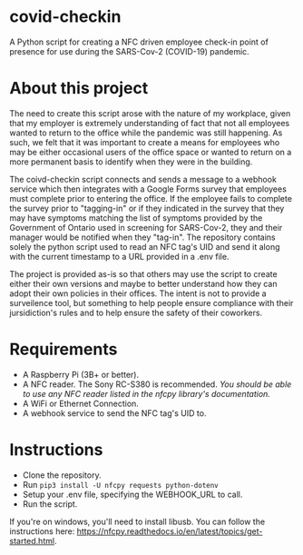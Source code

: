 # covid-checkin
A Python script for creating a NFC driven employee check-in point of presence for use during the SARS-Cov-2 (COVID-19) pandemic.

# About this project
The need to create this script arose with the nature of my workplace, given that my employer is extremely understanding of fact that not all employees wanted to return to the office while the pandemic was still happening. As such, we felt that it was important to create a means for employees who may be either occasional users of the office space or wanted to return on a more permanent basis to identify when they were in the building. 

The coivd-checkin script connects and sends a message to a webhook service which then integrates with a Google Forms survey that employees must complete prior to entering the office. If the employee fails to complete the survey prior to "tagging-in" or if they indicated in the survey that they may have symptoms matching the list of symptoms provided by the Government of Ontario used in screening for SARS-Cov-2, they and their manager would be notified when they "tag-in". The repository contains solely the python script used to read an NFC tag's UID and send it along with the current timestamp to a URL provided in a .env file.

The project is provided as-is so that others may use the script to create either their own versions and maybe to better understand how they can adopt their own policies in their offices. The intent is not to provide a surveilence tool, but something to help people ensure compliance with their jursidiction's rules and to help ensure the safety of their coworkers.

# Requirements
- A Raspberry Pi (3B+ or better).
- A NFC reader. The Sony RC-S380 is recommended.
  *You should be able to use any NFC reader listed in the nfcpy library's documentation.*
- A WiFi or Ethernet Connection.
- A webhook service to send the NFC tag's UID to.

# Instructions
- Clone the repository.
- Run `pip3 install -U nfcpy requests python-dotenv`
- Setup your .env file, specifying the WEBHOOK_URL to call.
- Run the script.

If you're on windows, you'll need to install libusb. You can follow the instructions here: https://nfcpy.readthedocs.io/en/latest/topics/get-started.html.
